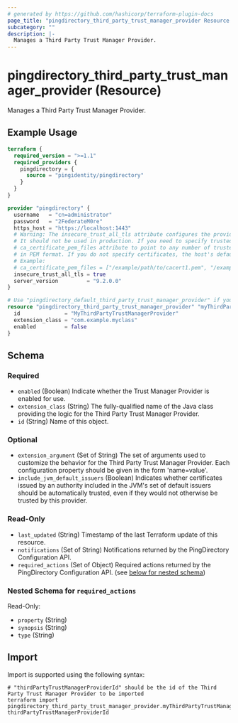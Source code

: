 ```yaml
---
# generated by https://github.com/hashicorp/terraform-plugin-docs
page_title: "pingdirectory_third_party_trust_manager_provider Resource - terraform-provider-pingdirectory"
subcategory: ""
description: |-
  Manages a Third Party Trust Manager Provider.
---
```


# pingdirectory_third_party_trust_manager_provider (Resource)

Manages a Third Party Trust Manager Provider.

## Example Usage

```terraform
terraform {
  required_version = ">=1.1"
  required_providers {
    pingdirectory = {
      source = "pingidentity/pingdirectory"
    }
  }
}

provider "pingdirectory" {
  username   = "cn=administrator"
  password   = "2FederateM0re"
  https_host = "https://localhost:1443"
  # Warning: The insecure_trust_all_tls attribute configures the provider to trust any certificate presented by the PingDirectory server.
  # It should not be used in production. If you need to specify trusted CA certificates, use the
  # ca_certificate_pem_files attribute to point to any number of trusted CA certificate files
  # in PEM format. If you do not specify certificates, the host's default root CA set will be used.
  # Example:
  # ca_certificate_pem_files = ["/example/path/to/cacert1.pem", "/example/path/to/cacert2.pem"]
  insecure_trust_all_tls = true
  server_version         = "9.2.0.0"
}

# Use "pingdirectory_default_third_party_trust_manager_provider" if you are adopting existing configuration from the PingDirectory server into Terraform
resource "pingdirectory_third_party_trust_manager_provider" "myThirdPartyTrustManagerProvider" {
  id              = "MyThirdPartyTrustManagerProvider"
  extension_class = "com.example.myclass"
  enabled         = false
}
```

<!-- schema generated by tfplugindocs -->
## Schema

### Required

- `enabled` (Boolean) Indicate whether the Trust Manager Provider is enabled for use.
- `extension_class` (String) The fully-qualified name of the Java class providing the logic for the Third Party Trust Manager Provider.
- `id` (String) Name of this object.

### Optional

- `extension_argument` (Set of String) The set of arguments used to customize the behavior for the Third Party Trust Manager Provider. Each configuration property should be given in the form 'name=value'.
- `include_jvm_default_issuers` (Boolean) Indicates whether certificates issued by an authority included in the JVM's set of default issuers should be automatically trusted, even if they would not otherwise be trusted by this provider.

### Read-Only

- `last_updated` (String) Timestamp of the last Terraform update of this resource.
- `notifications` (Set of String) Notifications returned by the PingDirectory Configuration API.
- `required_actions` (Set of Object) Required actions returned by the PingDirectory Configuration API. (see [below for nested schema](#nestedatt--required_actions))

<a id="nestedatt--required_actions"></a>
### Nested Schema for `required_actions`

Read-Only:

- `property` (String)
- `synopsis` (String)
- `type` (String)

## Import

Import is supported using the following syntax:

```shell
# "thirdPartyTrustManagerProviderId" should be the id of the Third Party Trust Manager Provider to be imported
terraform import pingdirectory_third_party_trust_manager_provider.myThirdPartyTrustManagerProvider thirdPartyTrustManagerProviderId
```
